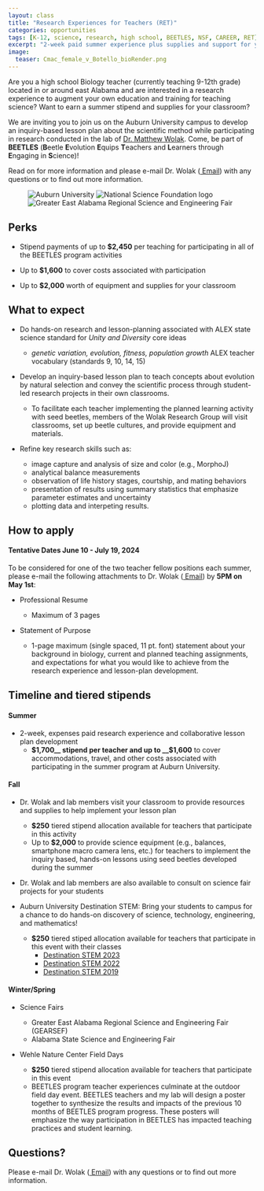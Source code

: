 ```yaml
---
layout: class
title: "Research Experiences for Teachers (RET)"
categories: opportunities
tags: [K-12, science, research, high school, BEETLES, NSF, CAREER, RET]
excerpt: "2-week paid summer experience plus supplies and support for your classroom"
image:
  teaser: Cmac_female_v_Botello_bioRender.png
---
```


Are you a high school Biology teacher (currently teaching 9-12th grade) located in or around east Alabama and are interested in a research experience to augment your own education and training for teaching science? Want to earn a summer stipend and supplies for your classroom?

We are inviting you to join us on the Auburn University campus to develop an inquiry-based lesson plan about the scientific method while participating in research conducted in the lab of [Dr. Matthew Wolak](https://www.auburn.edu/cosam/departments/biology/biology-faculty/wolak/index.htm). Come, be part of __BEETLES__ (**B**eetle **E**volution **E**quips **T**eachers and **L**earners through **E**ngaging in **S**cience)!

Read on for more information and please e-mail Dr. Wolak (<a href="mailto:mew0099@auburn.edu" class="member-social" target="_blank"><i class="fa fa-fw fa-envelope-square"></i> Email</a>) with any questions or to find out more information.

<figure class="third">
  <img
    src="{% picture direct AUtowerlogoblack.jpg %}"
    alt="Auburn University">
  <img
    src="{% picture direct nsf-logo.png %}"
    alt="National Science Foundation logo">
  <img
    src="{% picture direct GEARSEF_logo.png %}"
    alt="Greater East Alabama Regional Science and Engineering Fair">
<!-- TODO: another picture = Wolak Research Group/BEETLES symbol/graphic -->    
</figure>


## Perks

  - Stipend payments of up to __$2,450__ per teaching for participating in all of the BEETLES program activities

  - Up to __$1,600__ to cover costs associated with participation
  
  - Up to __$2,000__ worth of equipment and supplies for your classroom

## What to expect
  - Do hands-on research and lesson-planning associated with ALEX state science standard for _Unity and Diversity_ core ideas
    - _genetic variation, evolution, fitness, population growth_ ALEX teacher vocabulary (standards 9, 10, 14, 15)
  
  - Develop an inquiry-based lesson plan to teach concepts about evolution by natural selection and convey the scientific process through student-led research projects in their own classrooms.
    - To facilitate each teacher implementing the planned learning activity with seed beetles, members of the Wolak Research Group will visit classrooms, set up beetle cultures, and provide equipment and materials.

  - Refine key research skills such as:
    - image capture and analysis of size and color (e.g., MorphoJ)
    - analytical balance measurements
    - observation of life history stages, courtship, and mating behaviors
    - presentation of results using summary statistics that emphasize parameter estimates and uncertainty
    - plotting data and interpeting results.
  


  

## How to apply

#### Tentative Dates June 10 - July 19, 2024

To be considered for one of the two teacher fellow positions each summer, please e-mail the following attachments to Dr. Wolak (<a href="mailto:mew0099@auburn.edu" class="member-social" target="_blank"><i class="fa fa-fw fa-envelope-square"></i> Email</a>) by __5PM on May 1st__:

  - Professional Resume
    - Maximum of 3 pages

  - Statement of Purpose
    - 1-page maximum (single spaced, 11 pt. font) statement about your background in biology, current and planned teaching assignments, and expectations for what you would like to achieve from the research experience and lesson-plan development.
    

## Timeline and tiered stipends

#### Summer
  - 2-week, expenses paid research experience and collaborative lesson plan development
    - __$1,700__ stipend per teacher and up to __$1,600__ to cover accommodations, travel, and other costs associated with participating in the summer program at Auburn University.
  
#### Fall
  - Dr. Wolak and lab members visit your classroom to provide resources and supplies to help implement your lesson plan
    - __$250__ tiered stipend allocation available for teachers that participate in this activity
    - Up to __$2,000__ to provide science equipment (e.g., balances, smartphone macro camera lens, etc.) for teachers to implement the inquiry based, hands-on lessons using seed beetles developed during the summer
    
  - Dr. Wolak and lab members are also available to consult on science fair projects for your students
     
  - Auburn University Destination STEM: Bring your students to campus for a chance to do hands-on discovery of science, technology, engineering, and mathematics!
    - __$250__ tiered stiped allocation available for teachers that participate in this event with their classes
        - [Destination STEM 2023](https://www.auburn.edu/cosam/news/articles/2023/10/destination_stem_ignites_a_passion_for_science,_technology,_engineering_and_mathematics_in_local_middle_school_students.htm)
        - [Destination STEM 2022](https://www.auburn.edu/cosam/news/articles/2022/10/destinationstem.htm)
        - [Destination STEM 2019](https://www.auburn.edu/cosam/news/articles/2019/10/local_students_become_scientists_at_destination_stem.htm)
  
<!-- how to insert previous YouTube video

<iframe width="556" height="310" src="https://www.youtube.com/embed/OZV_Irw4d_Y" title="2022 Destination STEM" frameborder="0" allow="accelerometer; autoplay; clipboard-write; encrypted-media; gyroscope; picture-in-picture; web-share" allowfullscreen></iframe>

-->

#### Winter/Spring
  - Science Fairs
    - Greater East Alabama Regional Science and Engineering Fair (GEARSEF)
    - Alabama State Science and Engineering Fair
    
  - Wehle Nature Center Field Days
    - __$250__ tiered stipend allocation available for teachers that participate in this event
    - BEETLES program teacher experiences culminate at the outdoor field day event. BEETLES teachers and my lab will design a poster together to synthesize the results and impacts of the previous 10 months of BEETLES program progress. These posters will emphasize the way participation in BEETLES has impacted teaching practices and student learning.
    

## Questions?
Please e-mail Dr. Wolak (<a href="mailto:mew0099@auburn.edu" class="member-social" target="_blank"><i class="fa fa-fw fa-envelope-square"></i> Email</a>) with any questions or to find out more information.

